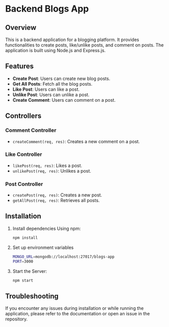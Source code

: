 # Backend Blogs App

## Overview
This is a backend application for a blogging platform. It provides functionalities to create posts, like/unlike posts, and comment on posts. The application is built using Node.js and Express.js.

## Features
- **Create Post**: Users can create new blog posts.
- **Get All Posts**: Fetch all the blog posts.
- **Like Post**: Users can like a post.
- **Unlike Post**: Users can unlike a post.
- **Create Comment**: Users can comment on a post.

## Controllers
### Comment Controller
- `createComment(req, res)`: Creates a new comment on a post.

### Like Controller
- `likePost(req, res)`: Likes a post.
- `unlikePost(req, res)`: Unlikes a post.

### Post Controller
- `createPost(req, res)`: Creates a new post.
- `getAllPost(req, res)`: Retrieves all posts.

## Installation
1.   Install dependencies
        Using npm:
     ```bash
     npm install
2. Set up environment variables
    ```bash
    MONGO_URL=mongodb://localhost:27017/blogs-app
    PORT=3000
3. Start the Server:
    ```bash
    npm start

## Troubleshooting
If you encounter any issues during installation or while running the application, please refer to the documentation or open an issue in the repository.

<!-- Hellogit  -->